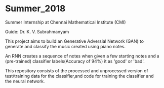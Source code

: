 # Summer_2018

Summer Internship at Chennai Mathematical Institute (CMI)

Guide: Dr. K. V. Subrahmanyam

This project aims to build an Generative Adversial Network (GAN) to generate and classify the music created using piano notes. 

An RNN creates a sequence of notes when given a few starting notes and a (pre-trained) classifier labels(Accuracy of 94%) it as 'good' or 'bad'.  

This repository consists of the processed and unprocessed version of test/training data for the classifier,and code for training the classifier and the neural network.  
